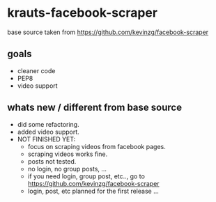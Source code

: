 # krauts-facebook-scraper

base source taken from https://github.com/kevinzg/facebook-scraper
## goals
* cleaner code
* PEP8
* video support

## whats new / different from base source
* did some refactoring.
* added video support.
* NOT FINISHED YET: 
  * focus on scraping videos from facebook pages.
  * scraping videos works fine. 
  * posts not tested.
  * no login, no group posts, ...  
  * if you need login, group post, etc.., go to https://github.com/kevinzg/facebook-scraper
  * login, post, etc planned for the first release ...

